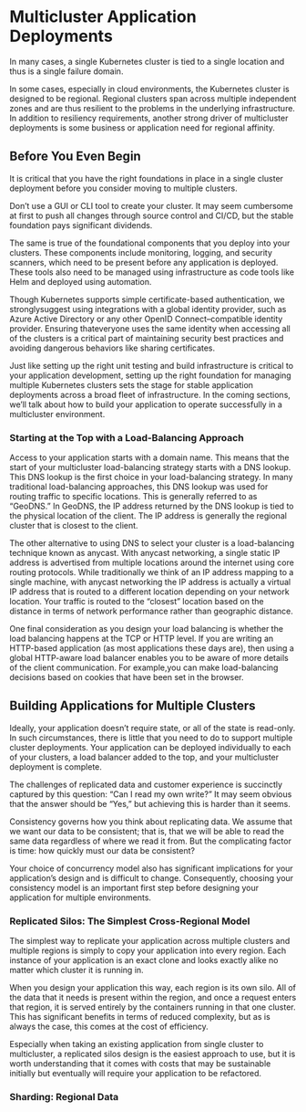 # Multicluster Application Deployments

In many cases, a single Kubernetes cluster is tied to a single location and thus is a single failure domain.

In some cases, especially in cloud environments, the Kubernetes cluster is designed to be regional. Regional clusters span across multiple independent zones and are thus resilient to the problems in the underlying infrastructure. In addition to resiliency requirements, another strong driver of multicluster deployments is some business or application need for regional affinity.

## Before You Even Begin

It is critical that you have the right foundations in place in a single cluster deployment before you consider moving to multiple clusters. 

Don’t use a GUI or CLI tool to create your cluster. It may seem cumbersome at first to push all changes through source control and CI/CD, but the stable foundation pays significant dividends.

The same is true of the foundational components that you deploy into your clusters. These components include monitoring, logging, and security scanners, which need to be present before any application is deployed. These tools also need to be managed using infrastructure as code tools like Helm and deployed using automation.

Though Kubernetes supports simple certificate-based authentication, we stronglysuggest using integrations with a global identity provider, such as Azure Active
Directory or any other OpenID Connect–compatible identity provider. Ensuring thateveryone uses the same identity when accessing all of the clusters is a critical part of maintaining security best practices and avoiding dangerous behaviors like sharing certificates.

Just like setting up the right unit testing and build infrastructure is critical to your application development, setting up the right foundation for managing multiple Kubernetes clusters sets the stage for stable application deployments across a broad fleet of infrastructure. In the coming sections, we’ll talk about how to build your application to operate successfully in a multicluster environment.

### Starting at the Top with a Load-Balancing Approach

Access to your application starts with a domain name. This means that the start of your multicluster load-balancing strategy starts with a DNS lookup. This DNS lookup is the first choice in your load-balancing strategy. In many traditional load-balancing approaches, this DNS lookup was used for routing traffic to specific locations. This is generally referred to as “GeoDNS.” In GeoDNS, the IP address returned by the DNS lookup is tied to the physical location of the client. The IP address is generally the regional cluster that is closest to the client.

The other alternative to using DNS to select your cluster is a load-balancing technique known as anycast. With anycast networking, a single static IP address is advertised from multiple locations around the internet using core routing protocols. While traditionally we think of an IP address mapping to a single machine, with anycast networking the IP address is actually a virtual IP address that is routed to a different location depending on your network location. Your traffic is routed to the “closest” location based on the distance in terms of network performance rather than geographic distance.

One final consideration as you design your load balancing is whether the load balancing happens at the TCP or HTTP level. If you are writing an HTTP-based application (as most applications these days are), then using a global HTTP-aware load balancer enables you to be aware of more details of the client communication. For example,you can make load-balancing decisions based on cookies that have been set in the browser.

## Building Applications for Multiple Clusters 

Ideally, your application doesn’t require state, or all of the state is read-only. In such circumstances, there is little that you need to do to support multiple cluster deployments. Your application can be deployed individually to each of your clusters, a load balancer added to the top, and your multicluster deployment is complete.

The challenges of replicated data and customer experience is succinctly captured by this question: “Can I read my own write?” It may seem obvious that the answer should be “Yes,” but achieving this is harder than it seems.

Consistency governs how you think about replicating data. We assume that we want our data to be consistent; that is, that we will be able to read the same data regardless of where we read it from. But the complicating factor is time: how quickly must our data be consistent?

Your choice of concurrency model also has significant implications for your application’s design and is difficult to change. Consequently, choosing your
consistency model is an important first step before designing your application for multiple environments.

### Replicated Silos: The Simplest Cross-Regional Model

The simplest way to replicate your application across multiple clusters and multiple regions is simply to copy your application into every region. Each instance of your application is an exact clone and looks exactly alike no matter which cluster it is running in.

When you design your application this way, each region is its own silo. All of the data that it needs is present within the region, and once a request enters that region, it is served entirely by the containers running in that one cluster. This has significant benefits in terms of reduced complexity, but as is always the case, this comes at the cost of efficiency.

Especially when taking an existing application from single cluster to multicluster, a replicated silos design is the easiest approach to use, but it is worth understanding that it comes with costs that may be sustainable initially but eventually will require your application to be refactored.

### Sharding: Regional Data
